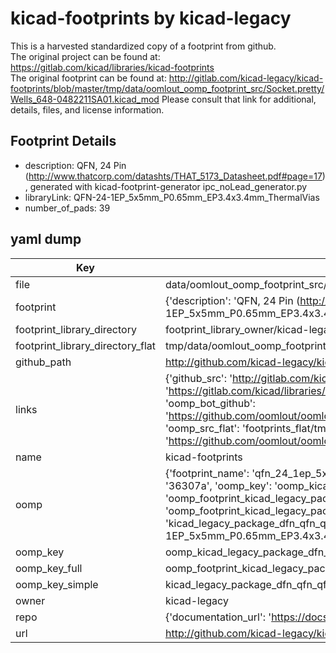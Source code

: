 # kicad-footprints by kicad-legacy  
This is a harvested standardized copy of a footprint from github.  
The original project can be found at:  
https://gitlab.com/kicad/libraries/kicad-footprints  
The original footprint can be found at:
http://gitlab.com/kicad-legacy/kicad-footprints/blob/master/tmp/data/oomlout_oomp_footprint_src/Socket.pretty/Wells_648-0482211SA01.kicad_mod
Please consult that link for additional, details, files, and license information.  
## Footprint Details
* description: QFN, 24 Pin (http://www.thatcorp.com/datashts/THAT_5173_Datasheet.pdf#page=17), generated with kicad-footprint-generator ipc_noLead_generator.py  
* libraryLink: QFN-24-1EP_5x5mm_P0.65mm_EP3.4x3.4mm_ThermalVias  
* number_of_pads: 39  
## yaml dump  
| Key | Value |  
| --- | --- |  
| file | data/oomlout_oomp_footprint_src/kicad-footprints/Package_DFN_QFN.pretty/QFN-24-1EP_5x5mm_P0.65mm_EP3.4x3.4mm_ThermalVias.kicad_mod |  
| footprint | {'description': 'QFN, 24 Pin (http://www.thatcorp.com/datashts/THAT_5173_Datasheet.pdf#page=17), generated with kicad-footprint-generator ipc_noLead_generator.py', 'libraryLink': 'QFN-24-1EP_5x5mm_P0.65mm_EP3.4x3.4mm_ThermalVias', 'number_of_pads': 39} |  
| footprint_library_directory | footprint_library_owner/kicad-legacy_kicad-footprints |  
| footprint_library_directory_flat | tmp/data/oomlout_oomp_footprint_src/footprints_flat/kicad_legacy_package_dfn_qfn_qfn_24_1ep_5x5mm_p0_65mm_ep3_4x3_4mm_thermalvias/working |  
| github_path | http://github.com/kicad-legacy/kicad-footprints/blob/master/tmp/data/oomlout_oomp_footprint_src/Package_DFN_QFN.pretty/QFN-24-1EP_5x5mm_P0.65mm_EP3.4x3.4mm_ThermalVias.kicad_mod |  
| links | {'github_src': 'http://gitlab.com/kicad-legacy/kicad-footprints/blob/master/tmp/data/oomlout_oomp_footprint_src/Socket.pretty/Wells_648-0482211SA01.kicad_mod', 'github_src_repo': 'https://gitlab.com/kicad/libraries/kicad-footprints', 'oomp_bot': 'tmp/data/oomlout_oomp_footprint_src/footprints/kicad_legacy_package_dfn_qfn_qfn_24_1ep_5x5mm_p0_65mm_ep3_4x3_4mm_thermalvias/working', 'oomp_bot_github': 'https://github.com/oomlout/oomlout_oomp_footprint_bot/tree/main/tmp/data/oomlout_oomp_footprint_src/footprints/kicad_legacy_package_dfn_qfn_qfn_24_1ep_5x5mm_p0_65mm_ep3_4x3_4mm_thermalvias/working', 'oomp_src_flat': 'footprints_flat/tmp/data/oomlout_oomp_footprint_src/footprints_flat/kicad_legacy_package_dfn_qfn_qfn_24_1ep_5x5mm_p0_65mm_ep3_4x3_4mm_thermalvias/working', 'oomp_src_flat_github': 'https://github.com/oomlout/oomlout_oomp_footprint_src/tree/main/tmp/data/oomlout_oomp_footprint_src/footprints_flat/kicad_legacy_package_dfn_qfn_qfn_24_1ep_5x5mm_p0_65mm_ep3_4x3_4mm_thermalvias/working'} |  
| name | kicad-footprints |  
| oomp | {'footprint_name': 'qfn_24_1ep_5x5mm_p0_65mm_ep3_4x3_4mm_thermalvias', 'library_name': 'package_dfn_qfn', 'md5': '36307ac54c9a36091d351f42e28ffea7', 'md5_10': '36307ac54c', 'md5_5': '36307', 'md5_6': '36307a', 'oomp_key': 'oomp_kicad_legacy_package_dfn_qfn_qfn_24_1ep_5x5mm_p0_65mm_ep3_4x3_4mm_thermalvias', 'oomp_key_extra': 'oomp_footprint_kicad_legacy_package_dfn_qfn_qfn_24_1ep_5x5mm_p0_65mm_ep3_4x3_4mm_thermalvias', 'oomp_key_full': 'oomp_footprint_kicad_legacy_package_dfn_qfn_qfn_24_1ep_5x5mm_p0_65mm_ep3_4x3_4mm_thermalvias_36307a', 'oomp_key_simple': 'kicad_legacy_package_dfn_qfn_qfn_24_1ep_5x5mm_p0_65mm_ep3_4x3_4mm_thermalvias', 'original_filename': 'data/oomlout_oomp_footprint_src/kicad-footprints/Package_DFN_QFN.pretty/QFN-24-1EP_5x5mm_P0.65mm_EP3.4x3.4mm_ThermalVias.kicad_mod', 'owner_name': 'kicad_legacy'} |  
| oomp_key | oomp_kicad_legacy_package_dfn_qfn_qfn_24_1ep_5x5mm_p0_65mm_ep3_4x3_4mm_thermalvias |  
| oomp_key_full | oomp_footprint_kicad_legacy_package_dfn_qfn_qfn_24_1ep_5x5mm_p0_65mm_ep3_4x3_4mm_thermalvias |  
| oomp_key_simple | kicad_legacy_package_dfn_qfn_qfn_24_1ep_5x5mm_p0_65mm_ep3_4x3_4mm_thermalvias |  
| owner | kicad-legacy |  
| repo | {'documentation_url': 'https://docs.github.com/rest/repos/repos#get-a-repository', 'message': 'Not Found'} |  
| url | http://github.com/kicad-legacy/kicad-footprints |  

